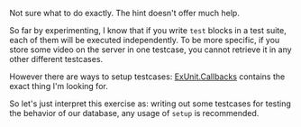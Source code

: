 Not sure what to do exactly. The hint doesn't offer much help.

So far by experimenting, I know that if you write `test` blocks in a test suite,
each of them will be executed independently. To be more specific,
if you store some video on the server in one testcase, you cannot retrieve it
in any other different testcases.

However there are ways to setup testcases: [ExUnit.Callbacks](http://elixir-lang.org/docs/stable/ex_unit/ExUnit.Callbacks.html) contains the exact thing I'm looking for.

So let's just interpret this exercise as: writing out some testcases
for testing the behavior of our database, any usage of `setup` is recommended.
